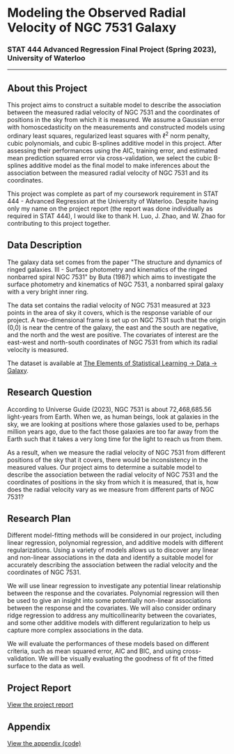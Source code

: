 # Modeling the Observed Radial Velocity of NGC 7531 Galaxy 
### STAT 444 Advanced Regression Final Project (Spring 2023), University of Waterloo
---

## About this Project
This project aims to construct a suitable model to describe the association between the measured radial velocity of NGC 7531 and the coordinates of positions in the sky from which it is measured. We assume a Gaussian error with homoscedasticity on the measurements and constructed models using ordinary least squares, regularized least squares with $\ell^2$ norm penalty, cubic polynomials, and cubic B-splines additive model in this project. After assessing their performances using the AIC, training error, and estimated mean prediction squared error via cross-validation, we select the cubic B-splines additive model as the final model to make inferences about the association between the measured radial velocity of NGC 7531 and its coordinates. 

This project was complete as part of my coursework requirement in STAT 444 - Advanced Regression at the University of Waterloo. Despite having only my name on the project report (the report was done individually as required in STAT 444), I would like to thank H. Luo, J. Zhao, and W. Zhao for contributing to this project together. 

## Data Description

The galaxy data set comes from the paper "The structure and dynamics of ringed galaxies. III - Surface photometry and kinematics of the ringed nonbarred spiral NGC 7531" by Buta (1987) which aims to investigate the surface photometry and kinematics of NGC 7531, a nonbarred spiral galaxy with a very bright inner ring. 


The data set contains the radial velocity of NGC 7531 measured at 323 points in the area of sky it covers, which is the response variable of our project. A two-dimensional frame is set up on NGC 7531 such that the origin (0,0) is near the centre of the galaxy, the east and the south are negative, and the north and the west are positive. The covariates of interest are the east-west and north-south coordinates of NGC 7531 from which its radial velocity is measured.

The dataset is available at [The Elements of Statistical Learning -> Data -> Galaxy](https://hastie.su.domains/ElemStatLearn/).

## Research Question

According to Universe Guide (2023), NGC 7531 is about 72,468,685.56 light-years from Earth. When we, as human beings, look at galaxies in the sky, we are looking at positions where those galaxies used to be, perhaps million years ago, due to the fact those galaxies are too far away from the Earth such that it takes a very long time for the light to reach us from them. 

As a result, when we measure the radial velocity of NGC 7531 from different positions of the sky that it covers, there would be inconsistency in the measured values. Our project aims to determine a suitable model to describe the association between the radial velocity of NGC 7531 and the coordinates of positions in the sky from which it is measured, that is, how does the radial velocity vary as we measure from different parts of NGC 7531?


## Research Plan
Different model-fitting methods will be considered in our project, including linear regression, polynomial regression, and additive models with different regularizations. Using a variety of models allows us to discover any linear and non-linear associations in the data and identify a suitable model for accurately describing the association between the radial velocity and the coordinates of NGC 7531.

We will use linear regression to investigate any potential linear relationship between the response and the covariates. Polynomial regression will then be used to give an insight into some potentially non-linear associations between the response and the covariates. We will also consider ordinary ridge regression to address any multicollinearity between the covariates, and some other additive models with different regularization to help us capture more complex associations in the data. 

We will evaluate the performances of these models based on different criteria, such as mean squared error, AIC and BIC, and using cross-validation. We will be visually evaluating the goodness of fit of the fitted surface to the data as well.

## Project Report

[View the project report](project-report.pdf)

## Appendix
[View the appendix (code)](project-appendix.pdf)
